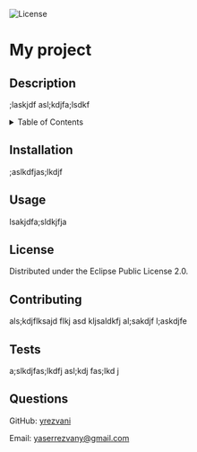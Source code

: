 
![License](https://img.shields.io/badge/license-Eclipse%20Public%20License%202.0-brightgreen)

# My project

## Description

;laskjdf asl;kdjfa;lsdkf

<details>
  <summary>Table of Contents</summary>
  <ol>
    <li><a href="#installation">Installation</a></li>
    <li><a href="#usage">Usage</a></li>
    <li><a href="#license">License</a></li>
    <li><a href="#contributing">Contributing</a></li>
    <li><a href="#tests">Tests</a></li>
    <li><a href="#questions">Questions</a></li>
  </ol>
</details>

## Installation

;aslkdfjas;lkdjf

## Usage

lsakjdfa;sldkjfja

## License

Distributed under the Eclipse Public License 2.0.

## Contributing

als;kdjflksajd flkj asd kljsaldkfj al;sakdjf l;askdjfe 

## Tests

a;slkdjfas;lkdfj asl;kdj fas;lkd j

## Questions

GitHub: [yrezvani](https://github.com/yrezvani)

Email: yaserrezvany@gmail.com
